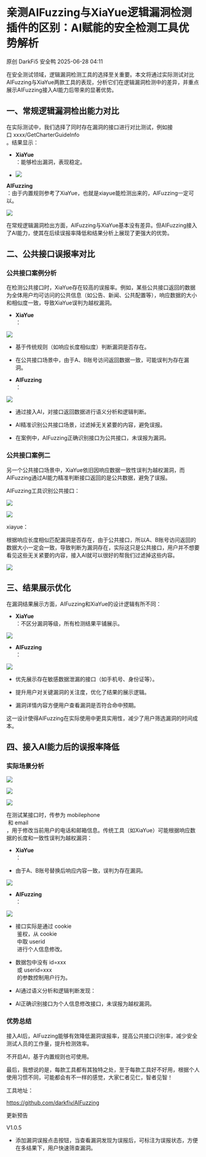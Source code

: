 #  亲测AIFuzzing与XiaYue逻辑漏洞检测插件的区别：AI赋能的安全检测工具优势解析  
原创 DarkFi5  安全鸭   2025-06-28 04:11  
  
在安全测试领域，逻辑漏洞检测工具的选择至关重要。本文将通过实际测试对比AIFuzzing与XiaYue两款工具的表现，分析它们在逻辑漏洞检测中的差异，并重点展示AIFuzzing接入AI能力后带来的显著优势。  
## 一、常规逻辑漏洞检出能力对比  
  
在实际测试中，我们选择了同时存在漏洞的接口进行对比测试，例如接口 xxxx/GetCharterGuideInfo  
。结果显示：  
- **XiaYue**  
：能够检出漏洞，表现稳定。  
  
- ![](https://mmbiz.qpic.cn/sz_mmbiz_png/flBFrCh5pNY2qjic2VOyNH1lyiaQFW7g8mrY8yCAjMd7OjhUJgwMb6m8icuQSV5vjI3aV9ktFEnNujJ6s6JdYHynA/640?wx_fmt=png&from=appmsg "")  
  
**AIFuzzing**  
：由于内置规则参考了XiaYue，也就是xiayue能检测出来的，AIFuzzing一定可以。  
  
![](https://mmbiz.qpic.cn/sz_mmbiz_png/flBFrCh5pNY2qjic2VOyNH1lyiaQFW7g8mUlwvJJN2LymsMicmMw6xria2zrHDpOL0iaibdugIhxdJTChC8XiaJoWYT8g/640?wx_fmt=png&from=appmsg "")  
  
在常规逻辑漏洞检出方面，AIFuzzing与XiaYue基本没有差异。但AIFuzzing接入了AI能力，使其在后续误报率降低和结果分析上展现了更强大的优势。  
## 二、公共接口误报率对比  
### 公共接口案例分析  
  
在检测公共接口时，XiaYue存在较高的误报率。例如，某些公共接口返回的数据为全体用户均可访问的公共信息（如公告、新闻、公共配置等），响应数据的大小和相似度一致，导致XiaYue误判为越权漏洞。  
  
- **XiaYue**  
：  
  
  
  
![](https://mmbiz.qpic.cn/sz_mmbiz_png/flBFrCh5pNY2qjic2VOyNH1lyiaQFW7g8mIoaPEXEdnklBTrgS0WMnIial3yCRTu2kdjlolxJJQ4J1XHicqbeaUIlQ/640?wx_fmt=png&from=appmsg "")  
- 基于传统规则（如响应长度相似度）判断漏洞是否存在。  
  
- 在公共接口场景中，由于A、B账号访问返回数据一致，可能误判为存在漏洞。  
  
- **AIFuzzing**  
：  
  
  
  
![](https://mmbiz.qpic.cn/sz_mmbiz_png/flBFrCh5pNY2qjic2VOyNH1lyiaQFW7g8mDt8ia2rvW7JhlSWcpMZuiasvwzLsy2C1aUPiaFYCwpP0cydrqL4ZbaYJw/640?wx_fmt=png&from=appmsg "")  
- 通过接入AI，对接口返回数据进行语义分析和逻辑判断。  
  
- AI精准识别公共接口场景，过滤掉无关紧要的内容，避免误报。  
  
- 在案例中，AIFuzzing正确识别接口为公共接口，未误报为漏洞。  
  
### 公共接口案例二  
  
另一个公共接口场景中，XiaYue依旧因响应数据一致性误判为越权漏洞，而AIFuzzing通过AI能力精准判断接口返回的是公共数据，避免了误报。  
  
AIFuzzing工具识别公共接口：  
  
![](https://mmbiz.qpic.cn/sz_mmbiz_png/flBFrCh5pNY2qjic2VOyNH1lyiaQFW7g8mlTHPxwZbkEMDRuAKemYW8GHdJJEvuxZ9AmyHglUfortA0xnZYPFiaUQ/640?wx_fmt=png&from=appmsg "")  
  
![](https://mmbiz.qpic.cn/sz_mmbiz_png/flBFrCh5pNY2qjic2VOyNH1lyiaQFW7g8mHc6knuk3grm3GaZwQeJkj4uial7T2KpDsdh4Z1PiboZRlhMgTHxWOeXw/640?wx_fmt=png&from=appmsg "")  
  
xiayue：  
  
根据响应长度相似匹配漏洞是否存在，由于公共接口，所以A、B账号访问返回的数据大小一定会一致，导致判断为漏洞存在，实际这只是公共接口，用户并不想要看见这些无关紧要的内容，接入AI就可以很好的帮我们过滤掉这些内容。  
  
![](https://mmbiz.qpic.cn/sz_mmbiz_png/flBFrCh5pNY2qjic2VOyNH1lyiaQFW7g8mgrmEJjBPPJKmd1wH3rymBj1iaBRarDz5LS8JHCeOJ5vh2VCicdUEnJIA/640?wx_fmt=png&from=appmsg "")  
## 三、结果展示优化  
  
在漏洞结果展示方面，AIFuzzing和XiaYue的设计逻辑有所不同：  
- **XiaYue**  
：不区分漏洞等级，所有检测结果平铺展示。  
  
![](https://mmbiz.qpic.cn/sz_mmbiz_png/flBFrCh5pNY2qjic2VOyNH1lyiaQFW7g8mVHjMw9mJVr7bGBjTY2q8Jia2Glp6EYTdHUE047uAbT7iadicaMA3QroHA/640?wx_fmt=png&from=appmsg "")  
  
- **AIFuzzing**  
：  
  
![](https://mmbiz.qpic.cn/sz_mmbiz_png/flBFrCh5pNY2qjic2VOyNH1lyiaQFW7g8mxicjfvnG6zUiblmTLmSbFOfnZDRZiazjTS2TL7tqErR9SPHKc4Y4DnwwQ/640?wx_fmt=png&from=appmsg "")  
  
- 优先展示存在敏感数据泄漏的接口（如手机号、身份证等）。  
  
- 提升用户对关键漏洞的关注度，优化了结果的展示逻辑。  
  
- 漏洞详情内容方便用户查看漏洞是否符合命中预期。  
  
这一设计使得AIFuzzing在实际使用中更具实用性，减少了用户筛选漏洞的时间成本。  
## 四、接入AI能力后的误报率降低  
### 实际场景分析  
  
![](https://mmbiz.qpic.cn/sz_mmbiz_png/flBFrCh5pNY2qjic2VOyNH1lyiaQFW7g8m99EiaBvcULfpQxbLsUeNABZva4hAUqDEHPnXgB4qjjxEjZQvsF1iamHA/640?wx_fmt=png&from=appmsg "")  
  
  
![](https://mmbiz.qpic.cn/sz_mmbiz_png/flBFrCh5pNY2qjic2VOyNH1lyiaQFW7g8mPz4p34wMFCQy6UMp98jEQJsW2uW6ZHAdCtprnELCd1Zu42ZCDC4HXA/640?wx_fmt=png&from=appmsg "")  
  
![](https://mmbiz.qpic.cn/sz_mmbiz_png/flBFrCh5pNY2qjic2VOyNH1lyiaQFW7g8mqjBdM9ITtmsnvicmlTdMnqlbXpjfspQ2Sx2qXE4DfLPWwJib7k9dsN2Q/640?wx_fmt=png&from=appmsg "")  
  
在测试某接口时，传参为 mobilephone  
 和 email  
，用于修改当前用户的电话和邮箱信息。传统工具（如XiaYue）可能根据响应数据的长度和一致性误判为越权漏洞：  
  
- **XiaYue**  
：  
  
  
- 由于A、B账号替换后响应内容一致，误判为存在漏洞。  
  
![](https://mmbiz.qpic.cn/sz_mmbiz_png/flBFrCh5pNY2qjic2VOyNH1lyiaQFW7g8mKa1AFicgBaBQt7nrzdpgfJOey8PUNsZ2MnjLCaGDqHyy1reJOjG5EibA/640?wx_fmt=png&from=appmsg "")  
  
  
- **AIFuzzing**  
：  
  
  
  
![](https://mmbiz.qpic.cn/sz_mmbiz_png/flBFrCh5pNY2qjic2VOyNH1lyiaQFW7g8mgnkGDCeaM1dwGzq1xgoZYXpicG4zg1WleiaGP8DiajRM6vIlkfDvgRb6Q/640?wx_fmt=png&from=appmsg "")  
- 接口实际是通过 cookie  
 鉴权，从 cookie  
 中取 userid  
 进行个人信息修改。  
  
- 数据包中没有 id=xxx  
 或 userid=xxx  
 的参数控制用户行为。  
  
- AI通过语义分析和逻辑判断发现：  
  
- AI正确识别接口为个人信息修改接口，未误报为越权漏洞。  
  
### 优势总结  
  
接入AI后，AIFuzzing能够有效降低漏洞误报率，提高公共接口识别率，减少安全测试人员的工作量，提升检测效率。  
  
不开启AI，基于内置规则也可使用。  
  
最后，我想说的是，每款工具都有其独特之处，至于每款工具好不好用，根据个人使用习惯不同，可能都会有不一样的感觉，大家仁者见仁，智者见智！  
  
工具地址：  
  
https://github.com/darkfiv/AIFuzzing  
  
更新预告  
  
V1.0.5  
- 添加漏洞误报点击按钮，当查看漏洞发现为误报后，可标注为误报状态，方便在多结果下，用户快速筛查漏洞。  
  
